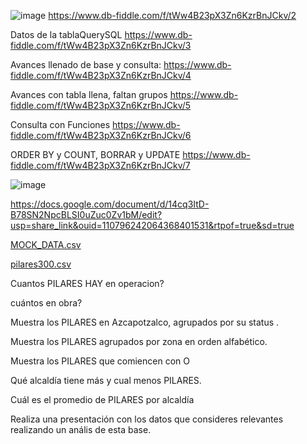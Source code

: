 ![image](https://user-images.githubusercontent.com/91554777/235196884-6cfb1909-3699-4c0f-ad0f-09ff27471105.png)
https://www.db-fiddle.com/f/tWw4B23pX3Zn6KzrBnJCkv/2

Datos de la tablaQuerySQL
https://www.db-fiddle.com/f/tWw4B23pX3Zn6KzrBnJCkv/3

Avances llenado de base y consulta:
https://www.db-fiddle.com/f/tWw4B23pX3Zn6KzrBnJCkv/4

Avances con tabla llena, faltan grupos
https://www.db-fiddle.com/f/tWw4B23pX3Zn6KzrBnJCkv/5

Consulta con Funciones
https://www.db-fiddle.com/f/tWw4B23pX3Zn6KzrBnJCkv/6

ORDER BY y COUNT, BORRAR y UPDATE
https://www.db-fiddle.com/f/tWw4B23pX3Zn6KzrBnJCkv/7

![image](https://user-images.githubusercontent.com/91554777/235502032-0d8f2296-5816-422b-93b5-be9def027bad.png)


https://docs.google.com/document/d/14cq3ItD-B78SN2NpcBLSI0uZuc0Zv1bM/edit?usp=share_link&ouid=110796242064368401531&rtpof=true&sd=true


[MOCK_DATA.csv](https://github.com/escuelaDeCodigoMargaritaMaza/Base_de_Datos/files/11403101/MOCK_DATA.csv)

[pilares300.csv](https://github.com/escuelaDeCodigoMargaritaMaza/Base_de_Datos/files/11403113/pilares300.csv)

Cuantos PILARES HAY en operacion?

cuántos en obra?

Muestra los PILARES en Azcapotzalco, agrupados por su status .

Muestra los PILARES agrupados por zona en orden alfabético.

Muestra los PILARES que comiencen con O

Qué alcaldía tiene más y cual menos PILARES.

Cuál es el promedio de PILARES por alcaldía

Realiza una presentación con los datos que consideres relevantes realizando un anális de esta base.



